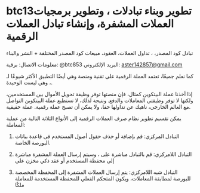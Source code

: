 # btc13تطوير وبناء تبادلات ، وتطوير برمجيات العملات المشفرة، وإنشاء تبادل العملات الرقمية

تبادل كود المصدر، ، تداول العملات، العقود، مبيعات كود المصدر المختلفة + النشر والبناء

معلومات الاتصال: برقية: @btc853 البريد الإلكتروني: aster142857@gmail.com

كما نعلم جميعًا، تعتمد العملة الرقمية على تقنية ومنصة  وهي أيضًا التطبيق الأكثر شيوعًا لـ ، وهي ليست الوحيدة.

إذا أخذنا عملة البيتكوين كمثال، فإن منصتها توفر وظيفة تحويل الأموال بين المستخدمين، ولكنها لا توفر وظيفتي المعاملات والدفع. ونتيجة لذلك، لا تستطيع عملة البيتكوين التواصل مع العالم الخارجي، ناهيك عن تداولها حقا، ولا يمكن أن تصبح عملة رقمية. عملة حقيقية.

يمكن تقسيم تطوير نظام صرف العملات الرقمية إلى الأنواع الثلاثة التالية من عملية المعاملة:

1. التبادل المركزي: قم بإضافة أو حذف حقول أصول المستخدم في قاعدة بيانات البورصة الخاصة.

2. التبادل اللامركزي: قم بالتبادل مباشرة على ، وسيتم إرسال العملة المشفرة مباشرة إلى محفظة المستخدم أو عقد ذكي مخزن على 

3. التبادل شبه اللامركزي: يتم إرسال العملات المشفرة إلى المحفظة المخصصة للبورصة لمطابقة المعاملات، ويكون المتحكم الفعلي للمحفظة المستخدمة للمعاملة ملكًا

